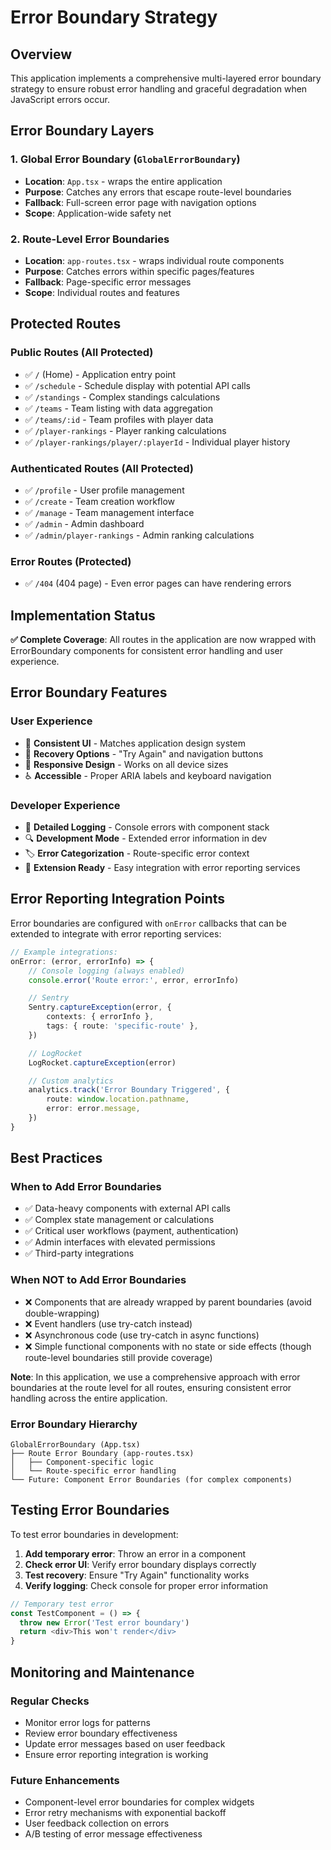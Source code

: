 # Error Boundary Strategy

## Overview

This application implements a comprehensive multi-layered error boundary strategy to ensure robust error handling and graceful degradation when JavaScript errors occur.

## Error Boundary Layers

### 1. Global Error Boundary (`GlobalErrorBoundary`)

- **Location**: `App.tsx` - wraps the entire application
- **Purpose**: Catches any errors that escape route-level boundaries
- **Fallback**: Full-screen error page with navigation options
- **Scope**: Application-wide safety net

### 2. Route-Level Error Boundaries

- **Location**: `app-routes.tsx` - wraps individual route components
- **Purpose**: Catches errors within specific pages/features
- **Fallback**: Page-specific error messages
- **Scope**: Individual routes and features

## Protected Routes

### Public Routes (All Protected)

- ✅ `/` (Home) - Application entry point
- ✅ `/schedule` - Schedule display with potential API calls
- ✅ `/standings` - Complex standings calculations
- ✅ `/teams` - Team listing with data aggregation
- ✅ `/teams/:id` - Team profiles with player data
- ✅ `/player-rankings` - Player ranking calculations
- ✅ `/player-rankings/player/:playerId` - Individual player history

### Authenticated Routes (All Protected)

- ✅ `/profile` - User profile management
- ✅ `/create` - Team creation workflow
- ✅ `/manage` - Team management interface
- ✅ `/admin` - Admin dashboard
- ✅ `/admin/player-rankings` - Admin ranking calculations

### Error Routes (Protected)

- ✅ `/404` (404 page) - Even error pages can have rendering errors

## Implementation Status

**✅ Complete Coverage**: All routes in the application are now wrapped with ErrorBoundary components for consistent error handling and user experience.

## Error Boundary Features

### User Experience

- 🎨 **Consistent UI** - Matches application design system
- 🔄 **Recovery Options** - "Try Again" and navigation buttons
- 📱 **Responsive Design** - Works on all device sizes
- ♿ **Accessible** - Proper ARIA labels and keyboard navigation

### Developer Experience

- 📝 **Detailed Logging** - Console errors with component stack
- 🔍 **Development Mode** - Extended error information in dev
- 🏷️ **Error Categorization** - Route-specific error context
- 🔌 **Extension Ready** - Easy integration with error reporting services

## Error Reporting Integration Points

Error boundaries are configured with `onError` callbacks that can be extended to integrate with error reporting services:

```typescript
// Example integrations:
onError: (error, errorInfo) => {
	// Console logging (always enabled)
	console.error('Route error:', error, errorInfo)

	// Sentry
	Sentry.captureException(error, {
		contexts: { errorInfo },
		tags: { route: 'specific-route' },
	})

	// LogRocket
	LogRocket.captureException(error)

	// Custom analytics
	analytics.track('Error Boundary Triggered', {
		route: window.location.pathname,
		error: error.message,
	})
}
```

## Best Practices

### When to Add Error Boundaries

- ✅ Data-heavy components with external API calls
- ✅ Complex state management or calculations
- ✅ Critical user workflows (payment, authentication)
- ✅ Admin interfaces with elevated permissions
- ✅ Third-party integrations

### When NOT to Add Error Boundaries

- ❌ Components that are already wrapped by parent boundaries (avoid double-wrapping)
- ❌ Event handlers (use try-catch instead)
- ❌ Asynchronous code (use try-catch in async functions)
- ❌ Simple functional components with no state or side effects (though route-level boundaries still provide coverage)

**Note**: In this application, we use a comprehensive approach with error boundaries at the route level for all routes, ensuring consistent error handling across the entire application.

### Error Boundary Hierarchy

```
GlobalErrorBoundary (App.tsx)
├── Route Error Boundary (app-routes.tsx)
│   ├── Component-specific logic
│   └── Route-specific error handling
└── Future: Component Error Boundaries (for complex components)
```

## Testing Error Boundaries

To test error boundaries in development:

1. **Add temporary error**: Throw an error in a component
2. **Check error UI**: Verify error boundary displays correctly
3. **Test recovery**: Ensure "Try Again" functionality works
4. **Verify logging**: Check console for proper error information

```typescript
// Temporary test error
const TestComponent = () => {
  throw new Error('Test error boundary')
  return <div>This won't render</div>
}
```

## Monitoring and Maintenance

### Regular Checks

- Monitor error logs for patterns
- Review error boundary effectiveness
- Update error messages based on user feedback
- Ensure error reporting integration is working

### Future Enhancements

- Component-level error boundaries for complex widgets
- Error retry mechanisms with exponential backoff
- User feedback collection on errors
- A/B testing of error message effectiveness
